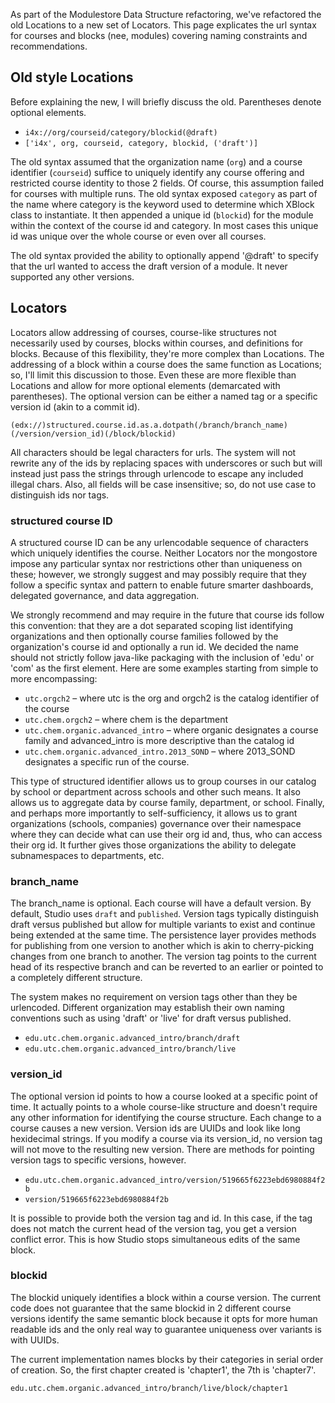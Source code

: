 As part of the Modulestore Data Structure refactoring, we've refactored the old Locations to a new set of Locators. This page explicates the url syntax for courses and blocks (nee, modules) covering naming constraints and recommendations.

## Old style Locations

Before explaining the new, I will briefly discuss the old. Parentheses denote optional elements.

* `i4x://org/courseid/category/blockid(@draft)`
* `['i4x', org, courseid, category, blockid, ('draft')]`

The old syntax assumed that the organization name (`org`) and a course identifier (`courseid`) suffice to uniquely identify any course offering and restricted course identity to those 2 fields. Of course, this assumption failed for courses with multiple runs. The old syntax exposed `category` as part of the name where category is the keyword used to determine which XBlock class to instantiate. It then appended a unique id (`blockid`) for the module within the context of the course id and category. In most cases this unique id was unique over the whole course or even over all courses.

The old syntax provided the ability to optionally append '@draft' to specify that the url wanted to access the draft version of a module. It never supported any other versions.

## Locators

Locators allow addressing of courses, course-like structures not necessarily used by courses, blocks within courses, and definitions for blocks. Because of this flexibility, they're more complex than Locations. The addressing of a block within a course does the same function as Locations; so, I'll limit this discussion to those. Even these are more flexible than Locations and allow for more optional elements (demarcated with parentheses). The optional version can be either a named tag or a specific version id (akin to a commit id).

`(edx://)structured.course.id.as.a.dotpath(/branch/branch_name)(/version/version_id)(/block/blockid)`

All characters should be legal characters for urls. The system will not rewrite any of the ids by replacing spaces with underscores or such but will instead just pass the strings through urlencode to escape any included illegal chars. Also, all fields will be case insensitive; so, do not use case to distinguish ids nor tags.

### structured course ID

A structured course ID can be any urlencodable sequence of characters which uniquely identifies the course. Neither Locators nor the mongostore impose any particular syntax nor restrictions other than uniqueness on these; however, we strongly suggest and may possibly require that they follow a specific syntax and pattern to enable future smarter dashboards, delegated governance, and data aggregation.

We strongly recommend and may require in the future that course ids follow this convention: that they are a dot separated scoping list identifying organizations and then optionally course families followed by the organization's course id and optionally a run id. We decided the name should not strictly follow java-like packaging with the inclusion of 'edu' or 'com' as the first element. Here are some examples starting from simple to more encompassing:

* `utc.orgch2` – where utc is the org and orgch2 is the catalog identifier of the course
* `utc.chem.orgch2` – where chem is the department
* `utc.chem.organic.advanced_intro` – where organic designates a course family and advanced_intro is more descriptive than the catalog id
* `utc.chem.organic.advanced_intro.2013_SOND` – where 2013_SOND designates a specific run of the course.

This type of structured identifier allows us to group courses in our catalog by school or department across schools and other such means. It also allows us to aggregate data by course family, department, or school. Finally, and perhaps more importantly to self-sufficiency, it allows us to grant organizations (schools, companies) governance over their namespace where they can decide what can use their org id and, thus, who can access their org id. It further gives those organizations the ability to delegate subnamespaces to departments, etc.

### branch_name

The branch_name is optional. Each course will have a default version. By default, Studio uses `draft` and `published`. Version tags typically distinguish draft versus published but allow for multiple variants to exist and continue being extended at the same time. The persistence layer provides methods for publishing from one version to another which is akin to cherry-picking changes from one branch to another. The version tag points to the current head of its respective branch and can be reverted to an earlier or pointed to a completely different structure.

The system makes no requirement on version tags other than they be urlencoded. Different organization may establish their own naming conventions such as using 'draft' or 'live' for draft versus published.

* `edu.utc.chem.organic.advanced_intro/branch/draft`
* `edu.utc.chem.organic.advanced_intro/branch/live`

### version_id

The optional version id points to how a course looked at a specific point of time. It actually points to a whole course-like structure and doesn't require any other information for identifying the course structure. Each change to a course causes a new version. Version ids are UUIDs and look like long hexidecimal strings. If you modify a course via its version_id, no version tag will not move to the resulting new version. There are methods for pointing version tags to specific versions, however.

* `edu.utc.chem.organic.advanced_intro/version/519665f6223ebd6980884f2b`
* `version/519665f6223ebd6980884f2b`

It is possible to provide both the version tag and id. In this case, if the tag does not match the current head of the version tag, you get a version conflict error. This is how Studio stops simultaneous edits of the same block.

### blockid

The blockid uniquely identifies a block within a course version. The current code does not guarantee that the same blockid in 2 different course versions identify the same semantic block because it opts for more human readable ids and the only real way to guarantee uniqueness over variants is with UUIDs.

The current implementation names blocks by their categories in serial order of creation. So, the first chapter created is 'chapter1', the 7th is 'chapter7'.

`edu.utc.chem.organic.advanced_intro/branch/live/block/chapter1`
